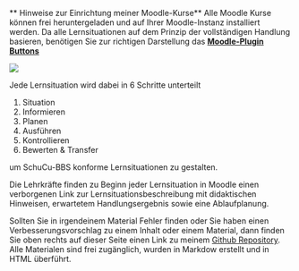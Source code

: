<!--include-start-->

** Hinweise zur Einrichtung meiner Moodle-Kurse**
Alle Moodle Kurse können frei heruntergeladen und auf Ihrer Moodle-Instanz installiert werden. Da alle Lernsituationen auf dem Prinzip der vollständigen Handlung basieren, benötigen Sie zur richtigen Darstellung das **[Moodle-Plugin Buttons](https://moodle.org/plugins/format_buttons)**

<img src="https://thomasbeckmann.github.io/moodle-kurse/BG-Q1/Hinweise/Buttons.png">

Jede Lernsituation wird dabei in 6 Schritte unterteilt

1. Situation
2. Informieren
3. Planen
4. Ausführen
5. Kontrollieren
6. Bewerten & Transfer

um SchuCu-BBS konforme Lernsituationen zu gestalten.

Die Lehrkräfte finden zu Beginn jeder Lernsituation in Moodle einen verborgenen Link zur Lernsituationsbeschreibung mit didaktischen Hinweisen, erwartetem Handlungsergebnis sowie eine Ablaufplanung.

Sollten Sie in irgendeinem Material Fehler finden oder Sie haben einen Verbesserungsvorschlag zu einem Inhalt oder einem Material, dann finden Sie oben rechts auf dieser Seite einen Link zu meinem [Github Repository](https://github.com/ThomasBeckmann/moodle-kurse/). Alle Materialen sind frei zugänglich, wurden in Markdow erstellt und in HTML überführt.
<!--include-ende-->
